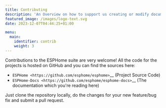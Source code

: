 ```yaml
---
title: Contributing
description: 'An Overview on how to support us creating or modify documents. And how you can contribute with your own component or suggest changes to the existing infrastructur'
featured_image: /images/logo-text.svg
date: 2023-12-07T04:44:25+01:00

menu:
  main:
    identifier: contrib
    weight: 3
---
```



Contributions to the ESPHome suite are very welcome! All the code for the projects
is hosted on GitHub and you can find the sources here:

-   `ESPHome <https://github.com/esphome/esphome>`\_\_ (Project Source Code)
-   `ESPHome-Docs <https://github.com/esphome/esphome-docs>`\_\_ (The documentation which you're reading here)

Just clone the repository locally, do the changes for your new feature/bug fix and submit
a pull request.
